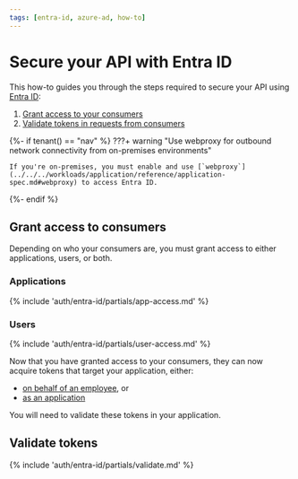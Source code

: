 ```yaml
---
tags: [entra-id, azure-ad, how-to]
---
```


# Secure your API with Entra ID

This how-to guides you through the steps required to secure your API using [Entra ID](../README.md):

1. [Grant access to your consumers](#grant-access-to-consumers)
1. [Validate tokens in requests from consumers](#validate-tokens)

{%- if tenant() == "nav" %}
???+ warning "Use webproxy for outbound network connectivity from on-premises environments"

    If you're on-premises, you must enable and use [`webproxy`](../../../workloads/application/reference/application-spec.md#webproxy) to access Entra ID.

{%- endif %}

## Grant access to consumers

Depending on who your consumers are, you must grant access to either applications, users, or both.

### Applications

{% include 'auth/entra-id/partials/app-access.md' %}

### Users

{% include 'auth/entra-id/partials/user-access.md' %}

Now that you have granted access to your consumers, they can now acquire tokens that target your application, either:

- [on behalf of an employee](consume-obo.md), or
- [as an application](consume-m2m.md)

You will need to validate these tokens in your application.

## Validate tokens

{% include 'auth/entra-id/partials/validate.md' %}

[variables-ref]: ../reference/README.md#variables-for-validating-tokens

